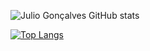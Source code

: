 
 ![Julio Gonçalves GitHub stats](https://github-readme-stats.vercel.app/api?username=juliogoncalves147&count_private=true&show_icons=true&theme=chartreuse-dark&include_all_commits=true)
 
 
 [![Top Langs](https://github-readme-stats.vercel.app/api/top-langs/?username=juliogoncalves147&layout=compact&theme=chartreuse-dark)](https://github.com/juliogoncalves147/github-readme-stats)
